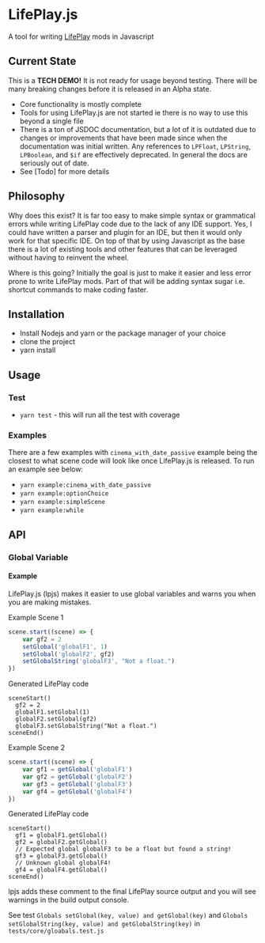 # LifePlay.js

A tool for writing [LifePlay](https://github.com/vinfamy/LifePlay) mods in
Javascript

## Current State

This is a **TECH DEMO!** It is not ready for usage beyond testing. There will be
many breaking changes before it is released in an Alpha state.

* Core functionality is mostly complete
* Tools for using LifePlay.js are not started ie there is no way to use this
  beyond a single file
* There is a ton of JSDOC documentation, but a lot of it is outdated due to
  changes or improvements that have been made since when the documentation was
  initial written. Any references to `LPFloat`, `LPString`, `LPBoolean`,
  and `$if` are effectively deprecated. In general the docs are seriously out of
  date.
* See [Todo] for more details

## Philosophy

Why does this exist? It is far too easy to make simple syntax or grammatical
errors while writing LifePlay code due to the lack of any IDE support. Yes, I
could have written a parser and plugin for an IDE, but then it would only work
for that specific IDE. On top of that by using Javascript as the base there is a
lot of existing tools and other features that can be leveraged without having to
reinvent the wheel.

Where is this going? Initially the goal is just to make it easier and less error
prone to write LifePlay mods. Part of that will be adding syntax sugar i.e.
shortcut commands to make coding faster.

## Installation

* Install Nodejs and yarn or the package manager of your choice
* clone the project
* yarn install

## Usage

### Test

* `yarn test` - this will run all the test with coverage

### Examples

There are a few examples with `cinema_with_date_passive` example being the
closest to what scene code will look like once LifePlay.js is released. To run
an example see below:

* `yarn example:cinema_with_date_passive`
* `yarn example:optionChoice`
* `yarn example:simpleScene`
* `yarn example:while`


## API
### Global Variable
#### Example
LifePlay.js (lpjs) makes it easier to use global variables and warns you when you are making mistakes.

Example Scene 1
```javascript
scene.start((scene) => {
    var gf2 = 2
    setGlobal('globalF1', 1)
    setGlobal('globalF2', gf2)
    setGlobalString('globalF3', "Not a float.")
})
```

Generated LifePlay code
```text
sceneStart()
  gf2 = 2
  globalF1.setGlobal(1)
  globalF2.setGlobal(gf2)
  globalF3.setGlobalString("Not a float.")
sceneEnd()
```

Example Scene 2
```javascript
scene.start((scene) => {
    var gf1 = getGlobal('globalF1')
    var gf2 = getGlobal('globalF2')
    var gf3 = getGlobal('globalF3')
    var gf4 = getGlobal('globalF4')
})
```

Generated LifePlay code
```text
sceneStart()
  gf1 = globalF1.getGlobal()
  gf2 = globalF2.getGlobal()
  // Expected global globalF3 to be a float but found a string!
  gf3 = globalF3.getGlobal()
  // Unknown global globalF4!
  gf4 = globalF4.getGlobal()
sceneEnd()
```

lpjs adds these comment to the final LifePlay source output and you will see warnings in the build output console.

See test `Globals setGlobal(key, value) and getGlobal(key)` and `Globals setGlobalString(key, value) and getGlobalString(key)` in `tests/core/gloabals.test.js`